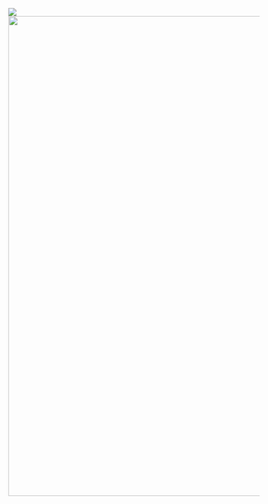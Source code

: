 <p>
  <a href="https://profile.codersrank.io/user/mindarlynn/">
    <img src="https://cr-ss-service.azurewebsites.net/api/ScreenShot?widget=summary&username=mindarlynn"/>
  </a>
  <a href="https://profile.codersrank.io/user/mindarlynn/">
    <img style="width: 960px" src="https://cr-skills-chart-widget.azurewebsites.net/api/api?username=mindarlynn&skills=C%2B%2B,C%23,Erlang,Python,Swift"/>
  </a>
  
</p>

<!--
**Mindarlynn/Mindarlynn** is a ✨ _special_ ✨ repository because its `README.md` (this file) appears on your GitHub profile.

Here are some ideas to get you started:

- 🔭 I’m currently working on ...
- 🌱 I’m currently learning ...
- 👯 I’m looking to collaborate on ...
- 🤔 I’m looking for help with ...
- 💬 Ask me about ...
- 📫 How to reach me: ...
- 😄 Pronouns: ...
- ⚡ Fun fact: ...
-->
